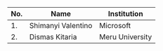 | No. | Name                   | Institution            |
| --- |------------------------|------------------------|
| 1.  | Shimanyi Valentino     | Microsoft              | 
| 2.  | Dismas Kitaria         | Meru University        |
